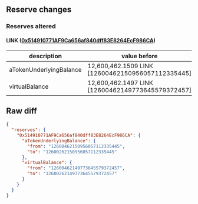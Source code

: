 ## Reserve changes

### Reserves altered

#### LINK ([0x514910771AF9Ca656af840dff83E8264EcF986CA](https://etherscan.io/address/0x514910771AF9Ca656af840dff83E8264EcF986CA))

| description | value before | value after |
| --- | --- | --- |
| aTokenUnderlyingBalance | 12,600,462.1509 LINK [12600462150956057112335445] | 12,600,262.1509 LINK [12600262150956057112335445] |
| virtualBalance | 12,600,462.1497 LINK [12600462149773645579372457] | 12,600,262.1497 LINK [12600262149773645579372457] |


## Raw diff

```json
{
  "reserves": {
    "0x514910771AF9Ca656af840dff83E8264EcF986CA": {
      "aTokenUnderlyingBalance": {
        "from": "12600462150956057112335445",
        "to": "12600262150956057112335445"
      },
      "virtualBalance": {
        "from": "12600462149773645579372457",
        "to": "12600262149773645579372457"
      }
    }
  }
}
```